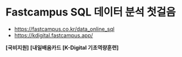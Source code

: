 # Fastcampus SQL 데이터 분석 첫걸음
* https://fastcampus.co.kr/data_online_sql
* https://kdigital.fastcampus.app/

__[국비지원]__ __[내일배움카드__ __[K-Digital 기초역량훈련]__
